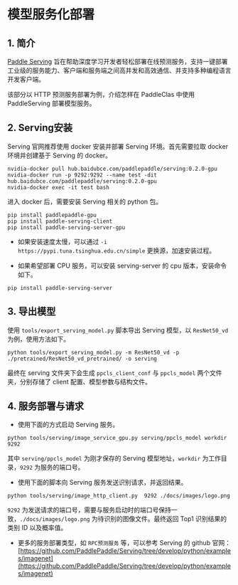 # 模型服务化部署

## 1. 简介
[Paddle Serving](https://github.com/PaddlePaddle/Serving) 旨在帮助深度学习开发者轻松部署在线预测服务，支持一键部署工业级的服务能力、客户端和服务端之间高并发和高效通信、并支持多种编程语言开发客户端。

该部分以 HTTP 预测服务部署为例，介绍怎样在 PaddleClas 中使用 PaddleServing 部署模型服务。


## 2. Serving安装

Serving 官网推荐使用 docker 安装并部署 Serving 环境。首先需要拉取 docker 环境并创建基于 Serving 的 docker。

```shell
nvidia-docker pull hub.baidubce.com/paddlepaddle/serving:0.2.0-gpu
nvidia-docker run -p 9292:9292 --name test -dit hub.baidubce.com/paddlepaddle/serving:0.2.0-gpu
nvidia-docker exec -it test bash
```

进入 docker 后，需要安装 Serving 相关的 python 包。

```shell
pip install paddlepaddle-gpu
pip install paddle-serving-client
pip install paddle-serving-server-gpu
```

* 如果安装速度太慢，可以通过 `-i https://pypi.tuna.tsinghua.edu.cn/simple` 更换源，加速安装过程。

* 如果希望部署 CPU 服务，可以安装 serving-server 的 cpu 版本，安装命令如下。

```shell
pip install paddle-serving-server
```

## 3. 导出模型

使用 `tools/export_serving_model.py` 脚本导出 Serving 模型，以 `ResNet50_vd` 为例，使用方法如下。

```shell
python tools/export_serving_model.py -m ResNet50_vd -p ./pretrained/ResNet50_vd_pretrained/ -o serving
```

最终在 serving 文件夹下会生成 `ppcls_client_conf` 与 `ppcls_model` 两个文件夹，分别存储了 client 配置、模型参数与结构文件。


## 4. 服务部署与请求

* 使用下面的方式启动 Serving 服务。

```shell
python tools/serving/image_service_gpu.py serving/ppcls_model workdir 9292
```

其中 `serving/ppcls_model` 为刚才保存的 Serving 模型地址，`workdir` 为工作目录，`9292` 为服务的端口号。


* 使用下面的脚本向 Serving 服务发送识别请求，并返回结果。

```
python tools/serving/image_http_client.py  9292 ./docs/images/logo.png
```

`9292` 为发送请求的端口号，需要与服务启动时的端口号保持一致，`./docs/images/logo.png` 为待识别的图像文件。最终返回 Top1 识别结果的类别 ID 以及概率值。

* 更多的服务部署类型，如 `RPC预测服务` 等，可以参考 Serving 的 github 官网：[https://github.com/PaddlePaddle/Serving/tree/develop/python/examples/imagenet](https://github.com/PaddlePaddle/Serving/tree/develop/python/examples/imagenet)
